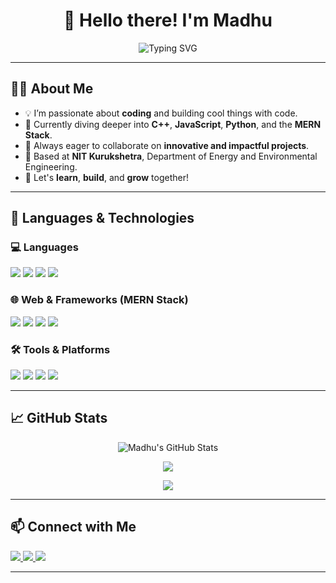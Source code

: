 <h1 align="center">👋 Hello there! I'm Madhu</h1>

<p align="center">
  <img src="https://readme-typing-svg.herokuapp.com?font=Fira+Code&size=25&pause=1000&center=true&vCenter=true&width=435&lines=Code.+Create.+Collaborate.;Passionate+Programmer;NIT+Kurukshetra+Student" alt="Typing SVG" />
</p>

---

## 👨‍💻 About Me

- 💡 I’m passionate about **coding** and building cool things with code.
- 🌱 Currently diving deeper into **C++**, **JavaScript**, **Python**, and the **MERN Stack**.
- 💬 Always eager to collaborate on **innovative and impactful projects**.
- 🏫 Based at **NIT Kurukshetra**, Department of Energy and Environmental Engineering.
- 🤝 Let's **learn**, **build**, and **grow** together!

---

## 🚀 Languages & Technologies

### 💻 Languages

<p>
  <img src="https://img.shields.io/badge/C++-00599C?style=for-the-badge&logo=cplusplus&logoColor=white" />
  <img src="https://img.shields.io/badge/C-276DC3?style=for-the-badge&logo=c&logoColor=white" />
  <img src="https://img.shields.io/badge/Python-3776AB?style=for-the-badge&logo=python&logoColor=white" />
  <img src="https://img.shields.io/badge/JavaScript-F7DF1E?style=for-the-badge&logo=javascript&logoColor=black" />
</p>

### 🌐 Web & Frameworks (MERN Stack)

<p>
  <img src="https://img.shields.io/badge/MongoDB-4EA94B?style=for-the-badge&logo=mongodb&logoColor=white" />
  <img src="https://img.shields.io/badge/Express.js-000000?style=for-the-badge&logo=express&logoColor=white" />
  <img src="https://img.shields.io/badge/React-61DAFB?style=for-the-badge&logo=react&logoColor=black" />
  <img src="https://img.shields.io/badge/Node.js-339933?style=for-the-badge&logo=node.js&logoColor=white" />
</p>

### 🛠 Tools & Platforms

<p>
  <img src="https://img.shields.io/badge/Git-F05032?style=for-the-badge&logo=git&logoColor=white" />
  <img src="https://img.shields.io/badge/GitHub-181717?style=for-the-badge&logo=github&logoColor=white" />
  <img src="https://img.shields.io/badge/VS%20Code-007ACC?style=for-the-badge&logo=visual-studio-code&logoColor=white" />
  <img src="https://img.shields.io/badge/Postman-FF6C37?style=for-the-badge&logo=postman&logoColor=white" />
</p>

---

## 📈 GitHub Stats

<p align="center">
  <img src="https://github-readme-stats.vercel.app/api?username=madhu9613&show_icons=true&theme=radical" alt="Madhu's GitHub Stats" />
</p>

<p align="center">
  <img src="https://github-readme-streak-stats.herokuapp.com/?user=madhu9613&theme=radical" />
</p>

<p align="center">
  <img src="https://github-readme-stats.vercel.app/api/top-langs/?username=madhu9613&layout=compact&theme=radical" />
</p>

---

## 📫 Connect with Me

<p>
  <a href="https://github.com/madhu9613">
    <img src="https://img.shields.io/badge/GitHub-100000?style=for-the-badge&logo=github&logoColor=white" />
  </a>
  <a href="mailto:rajkhowamadhujya0@gmail.com">
    <img src="https://img.shields.io/badge/Email-D14836?style=for-the-badge&logo=gmail&logoColor=white" />
  </a>
    <a href="https://www.linkedin.com/in/madhujya-rajkhowa-a73927281">
    <img src="https://img.shields.io/badge/Email-D14836?style=for-the-badge&logo=linkedin&logoColor=white" />
  </a>
  <!-- Add LinkedIn or Twitter links if you have -->
</p>

---


